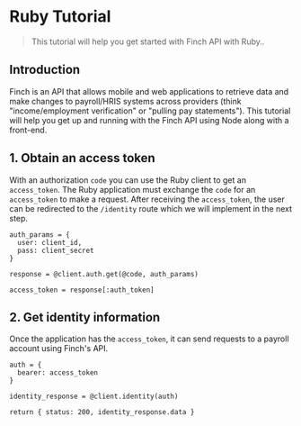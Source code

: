 # Ruby Tutorial

> This tutorial will help you get started with Finch API with Ruby..

## Introduction

Finch is an API that allows mobile and web applications to retrieve data and make changes to payroll/HRIS systems across providers (think "income/employment verification" or "pulling pay statements"). This tutorial will help you get up and running with the Finch API using Node along with a front-end.

## 1. Obtain an access token

With an authorization `code` you can use the Ruby client to get an `access_token`. The Ruby application must exchange the `code` for an `access_token` to make a request. After receiving the `access_token`, the user can be redirected to the `/identity` route which we will implement in the next step.

```
auth_params = {
  user: client_id,
  pass: client_secret
}

response = @client.auth.get(@code, auth_params)

access_token = response[:auth_token]
```

## 2. Get identity information

Once the application has the `access_token`, it can send requests to a payroll account using Finch's API.

```
auth = {
  bearer: access_token
}

identity_response = @client.identity(auth)

return { status: 200, identity_response.data }
```
